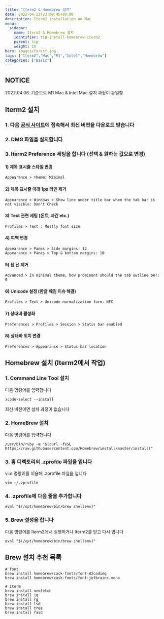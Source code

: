 ```yaml
---
title: "Iterm2 & Homebrew 설치"
date: 2022-04-23T23:00:45+09:00
description: Iterm2 installation on Mac
menu:
  sidebar:
    name: Iterm2 & Homebrew 설치
    identifier: tip-install-homebrew-iterm2
    parent: tip
    weight: 10
hero: images/forest.jpg
tags: ["Iterm2","Mac","M1","Intel","Homebrew"]
categories: ["Basic"]
---
```


## NOTICE
2022.04.06. 기준으로 M1 Mac & Intel Mac 설치 과정이 동일함

## Iterm2 설치

### 1. 다음 [공식 사이트](https://iterm2.com)에 접속해서 최신 버전을 다운로드 받습니다

### 2. DMG 파일을 설치합니다

### 3. Iterm2 Preference 세팅을 합니다 (선택 & 원하는 값으로 변경)

#### 1) 제목 표시줄 스타일 변경
```text
Appearance > Theme: Minimal 
```

#### 2) 제목 표시줄 아래 1px 라인 제거
```text
Appearance > Windows > Show line under title bar when the tab bar is not visible: Don't Check
```

#### 3) Text 관련 세팅 (폰트, 자간 etc.)
```text
Profiles > Text : Mostly font size
```

#### 4) 여백 변경
```text
Appearance > Panes > Side margins: 12
Appearance > Panes > Top & bottom margins: 10
```

#### 5) 탭 선 제거
```text
Advanced > In minimal theme, how prominent should the tab outline be?: 0
```

#### 6) Unicode 설정 (한글 깨짐 이슈 해결)
````text
Profiles > Text > Unicode normalization form: NFC
````

#### 7) 상태바 활성화
```text
Preferences > Profiles > Session > Status bar enabled
```

#### 8) 상태바 위치 변경
```text
Preferences > Appearance > Status bar location
```

## Homebrew 설치 (Iterm2에서 작업)

### 1. Command Line Tool 설치

다음 명령어를 입력합니다

```shell
xcode-select --install
```

최신 버전이면 설치 과정이 없습니다

### 2. HomeBrew 설치

다음 명령어를 입력합니다

```shell
/usr/bin/ruby -e "$(curl -fsSL https://raw.githubusercontent.com/Homebrew/install/master/install)"
```

### 3. 홈 디렉토리의 .zprofile 파일을 엽니다

vim 명령어를 이용해 .zprofile 파일을 엽니다

```shell
vim ~/.zprofile
```

### 4. .zprofile에 다음 줄을 추가합니다  

```shell
eval "$(/opt/homebrew/bin/brew shellenv)"
```

### 5. Brew 설정을 합니다 

다음 명령어를 Iterm2에서 실행하거나 Iterm2를 닫고 다시 엽니다 

```shell
eval "$(/opt/homebrew/bin/brew shellenv)"
```

## Brew 설치 추천 목록

```shell
# font
brew install homebrew/cask-fonts/font-d2coding
brew install homebrew/cask-fonts/font-jetbrains-mono

# iterm
brew install neofetch
brew install jq
brew install rg
brew install lsd
brew install tree
brew install fasd
```